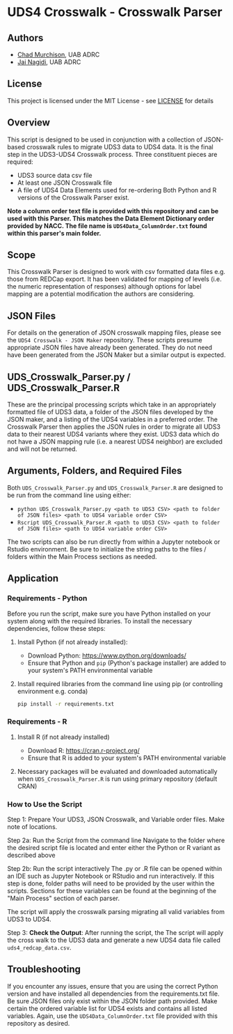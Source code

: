 # UDS4 Crosswalk - Crosswalk Parser

## Authors
- [Chad Murchison](https://github.com/cfmurch), UAB ADRC
- [Jai Nagidi](https://github.com/jnagidi), UAB ADRC

## License
This project is licensed under the MIT License - see [LICENSE](LICENSE.md) for details

## Overview
This script is designed to be used in conjunction with a collection of JSON-based crosswalk rules to migrate UDS3 data to UDS4 data.  It is the final step in the UDS3-UDS4 Crosswalk process.  Three constituent pieces are required:
  - UDS3 source data csv file
  - At least one JSON Crosswalk file
  - A file of UDS4 Data Elements used for re-ordering
Both Python and R versions of the Crosswalk Parser exist.

__Note a column order text file is provided with this repository and can be used with this Parser.  This matches the Data Element Dictionary order provided by NACC.  The file name is `UDS4Data_ColumnOrder.txt` found within this parser's main folder.__

## Scope
This Crosswalk Parser is designed to work with csv formatted data files e.g. those from REDCap export.  It has been validated for mapping of levels (i.e. the numeric representation of responses) although options for label mapping are a potential modification the authors are considering.

## JSON Files
For details on the generation of JSON crosswalk mapping files, please see the `UDS4 Crosswalk - JSON Maker` repository.  These scripts presume appropriate JSON files have already been generated.  They do not need have been generated from the JSON Maker but a similar output is expected.

## UDS_Crosswalk_Parser.py / UDS_Crosswalk_Parser.R
These are the principal processing scripts which take in an appropriately formatted file of UDS3 data, a folder of the JSON files developed by the JSON maker, and a listing of the UDS4 variables in a preferred order.  The Crosswalk Parser then applies the JSON rules in order to migrate all UDS3 data to their nearest UDS4 variants where they exist.  UDS3 data which do not have a JSON mapping rule (i.e. a nearest UDS4 neighbor) are excluded and will not be returned.

## Arguments, Folders, and Required Files
Both `UDS_Crosswalk_Parser.py` and `UDS_Crosswalk_Parser.R` are designed to be run from the command line using either:

  - `python UDS_Crosswalk_Parser.py <path to UDS3 CSV> <path to folder of JSON files> <path to UDS4 variable order CSV>`
  - `Rscript UDS_Crosswalk_Parser.R <path to UDS3 CSV> <path to folder of JSON files> <path to UDS4 variable order CSV>`
  
The two scripts can also be run directly from within a Jupyter notebook or Rstudio environment.  Be sure to initialize the string paths to the files / folders within the Main Process sections as needed.


## Application

### Requirements - Python
Before you run the script, make sure you have Python installed on your system along with the required libraries. To install the necessary dependencies, follow these steps:

1. Install Python (if not already installed):
   - Download Python: https://www.python.org/downloads/
   - Ensure that Python and `pip` (Python's package installer) are added to your system's PATH environmental variable

2. Install required libraries from the command line using pip (or controlling environment e.g. conda)
   ```bash
   pip install -r requirements.txt
    ```
    
### Requirements - R
1. Install R (if not already installed)
    - Download R: https://cran.r-project.org/
    - Ensure that R is added to your system's PATH environmental variable

2. Necessary packages will be evaluated and downloaded automatically when `UDS_Crosswalk_Parser.R` is run using primary repository (default CRAN)


### How to Use the Script
Step 1: Prepare Your UDS3, JSON Crosswalk, and Variable order files. Make note of locations.

Step 2a: Run the Script from the command line
Navigate to the folder where the desired script file is located and enter either the Python or R variant as described above

Step 2b: Run the script interactively
The .py or .R file can be opened within an IDE such as Jupyter Notebook or RStudio and run interactively.  If this step is done, folder paths will need to be provided by the user within the scripts.  Sections for these variables can be found at the beginning of the "Main Process" section of each parser.

The script will apply the crosswalk parsing migrating all valid variables from UDS3 to UDS4.

Step 3: **Check the Output**: 
After running the script, the The script will apply the cross walk to the UDS3 data and generate a new UDS4 data file called `uds4_redcap_data.csv`.

## Troubleshooting
If you encounter any issues, ensure that you are using the correct Python version and have installed all dependencies from the requirements.txt file.<br>
Be sure JSON files only exist within the JSON folder path provided.
Make certain the ordered variable list for UDS4 exists and contains all listed variables.  Again, use the `UDS4Data_ColumnOrder.txt` file provided with this repository as desired.
